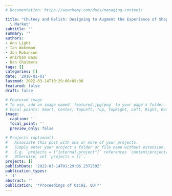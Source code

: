 ```yaml
---
# Documentation: https://wowchemy.com/docs/managing-content/

title: "Chutney and Relish: Designing to Augment the Experience of Shopping at a Farmers'\
  \ Market"
subtitle: ''
summary: ''
authors:
- Ann Light
- Ian Wakeman
- Jon Robinson
- Anirban Basu
- Dan Chalmers
tags: []
categories: []
date: '2010-01-01'
lastmod: 2022-03-14T10:29:06+09:00
featured: false
draft: false

# Featured image
# To use, add an image named `featured.jpg/png` to your page's folder.
# Focal points: Smart, Center, TopLeft, Top, TopRight, Left, Right, BottomLeft, Bottom, BottomRight.
image:
  caption: ''
  focal_point: ''
  preview_only: false

# Projects (optional).
#   Associate this post with one or more of your projects.
#   Simply enter your project's folder or file name without extension.
#   E.g. `projects = ["internal-project"]` references `content/project/deep-learning/index.md`.
#   Otherwise, set `projects = []`.
projects: []
publishDate: '2022-03-14T01:29:06.237250Z'
publication_types:
- '1'
abstract: ''
publication: '*Proceedings of OzCHI, QUT*'
---
```

